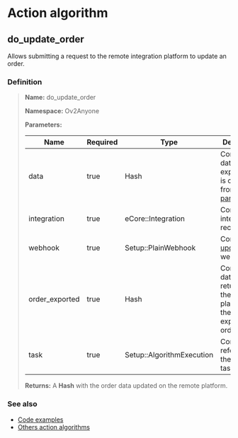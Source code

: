 # Action algorithm

## do_update_order

Allows submitting a request to the remote integration platform to update an order.
    
### Definition

> **Name:** do_update_order
> 
> **Namespace:** Ov2Anyone
>
> **Parameters:**
> 
> | Name | Required | Type | Description |
> | ---- | -------- | ---- | ----------- |
> | data | true | Hash | Contains the data to be export. This is obtained from this [parser](../parser-algorithms/parse_from_core_2_api_request_order.md). |
> | integration | true | eCore::Integration | Contains integration record |
> | webhook | true | Setup::PlainWebhook | Contains the [update_order](../webhooks/overview?id=update_order) webhook |
> | order_exported | true | Hash | Contains the data returned by the remote platform in the last export of the order |
> | task | true | Setup::AlgorithmExecution | Contains a reference to the running task |
>
> **Returns:** A **Hash** with the order data updated on the remote platform.

### See also
* [Code examples](https://cenit.io/algorithm?f[name][40703][o]=is&f[name][40703][v]=do_update_order&f[namespace][40840][o]=starts_with&f[namespace][40840][v]=Ov2)
* [Others action algorithms](overview?id=do_update_order)
